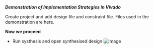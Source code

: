 ***Demonstration of Implementation Strategies in Vivado***

Create project and add design file and constraint file. Files used in the demonstration are here.

**Now we proceed**

- Run systhesis and open synthesised design
![image](https://user-images.githubusercontent.com/115934581/220157557-51240234-cc0b-46b9-a589-0a28b7ffbf93.png)



